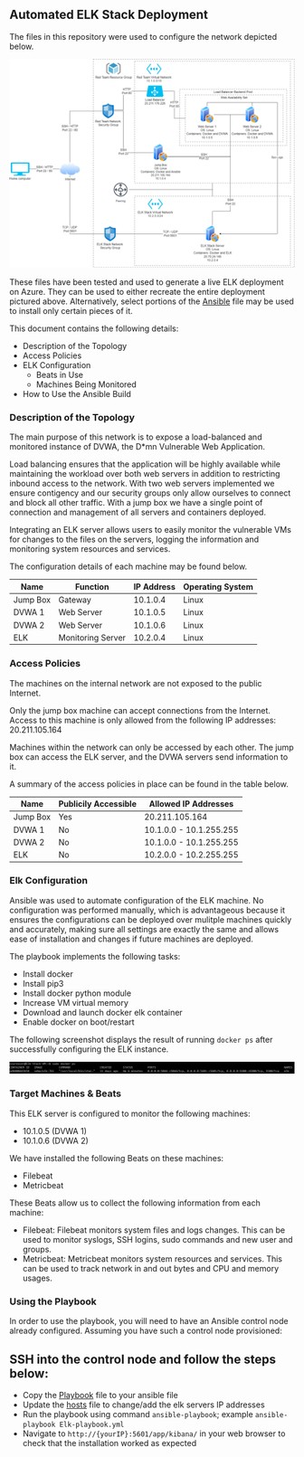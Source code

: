 ## Automated ELK Stack Deployment

The files in this repository were used to configure the network depicted below.

![](Images/Virtual_Network.png)

These files have been tested and used to generate a live ELK deployment on Azure. They can be used to either recreate the entire deployment pictured above. Alternatively, select portions of the [Ansible](https://github.com/JKorljan/Cyber-Security-Bootcamp-2021/tree/main/Project1-ELKStack/Ansible) file may be used to install only certain pieces of it.

This document contains the following details:
- Description of the Topology
- Access Policies
- ELK Configuration
  - Beats in Use
  - Machines Being Monitored
- How to Use the Ansible Build


### Description of the Topology

The main purpose of this network is to expose a load-balanced and monitored instance of DVWA, the D*mn Vulnerable Web Application.

Load balancing ensures that the application will be highly available while maintaining the workload over both web servers in addition to restricting inbound access to the network.
With two web servers implemented we ensure contigency and our security groups only allow ourselves to connect and block all other traffic. With a jump box we have a single point of connection and management of all servers and containers deployed.

Integrating an ELK server allows users to easily monitor the vulnerable VMs for changes to the files on the servers, logging the information and monitoring system resources and services.

The configuration details of each machine may be found below.

| Name     | Function          | IP Address | Operating System |
|----------|-------------------|------------|------------------|
| Jump Box | Gateway           | 10.1.0.4   | Linux            |
| DVWA 1   | Web Server        | 10.1.0.5   | Linux            |
| DVWA 2   | Web Server        | 10.1.0.6   | Linux            |
| ELK      | Monitoring Server | 10.2.0.4   | Linux            |

### Access Policies

The machines on the internal network are not exposed to the public Internet. 

Only the jump box machine can accept connections from the Internet. Access to this machine is only allowed from the following IP addresses: 20.211.105.164

Machines within the network can only be accessed by each other.
The jump box can access the ELK server, and the DVWA servers send information to it.

A summary of the access policies in place can be found in the table below.

| Name     | Publicily Accessible | Allowed IP Addresses    |
|----------|----------------------|-------------------------|
| Jump Box | Yes                  | 20.211.105.164          |
| DVWA 1   | No                   | 10.1.0.0 - 10.1.255.255 |
| DVWA 2   | No                   | 10.1.0.0 - 10.1.255.255 |
| ELK      | No                   | 10.2.0.0 - 10.2.255.255 |

### Elk Configuration

Ansible was used to automate configuration of the ELK machine. No configuration was performed manually, which is advantageous because it ensures the configurations can be deployed over mulitple machines quickly and accurately, making sure all settings are exactly the same and allows ease of installation and changes if future machines are deployed.

The playbook implements the following tasks:

- Install docker
- Install pip3
- Install docker python module
- Increase VM virtual memory
- Download and launch docker elk container
- Enable docker on boot/restart

The following screenshot displays the result of running `docker ps` after successfully configuring the ELK instance.

![](Images/docker_ps_output.PNG)

### Target Machines & Beats
This ELK server is configured to monitor the following machines:
- 10.1.0.5 (DVWA 1)
- 10.1.0.6 (DVWA 2)

We have installed the following Beats on these machines:
- Filebeat
- Metricbeat

These Beats allow us to collect the following information from each machine:
- Filebeat: Filebeat monitors system files and logs changes. This can be used to monitor syslogs, SSH logins, sudo commands and new user and groups.
- Metricbeat: Metricbeat monitors system resources and services. This can be used to track network in and out bytes and CPU and memory usages.

### Using the Playbook
In order to use the playbook, you will need to have an Ansible control node already configured. Assuming you have such a control node provisioned: 

SSH into the control node and follow the steps below:
- 
- Copy the [Playbook](https://github.com/JKorljan/Cyber-Security-Bootcamp-2021/blob/main/Project1-ELKStack/Ansible/Playbooks/Elk-playbook.yml) file to your ansible file
- Update the [hosts](https://github.com/JKorljan/Cyber-Security-Bootcamp-2021/tree/main/Project1-ELKStack/Ansible/hosts) file to change/add the elk servers IP addresses
- Run the playbook using command `ansible-playbook`; example `ansible-playbook Elk-playbook.yml`
- Navigate to `http://{yourIP}:5601/app/kibana/` in your web browser to check that the installation worked as expected
